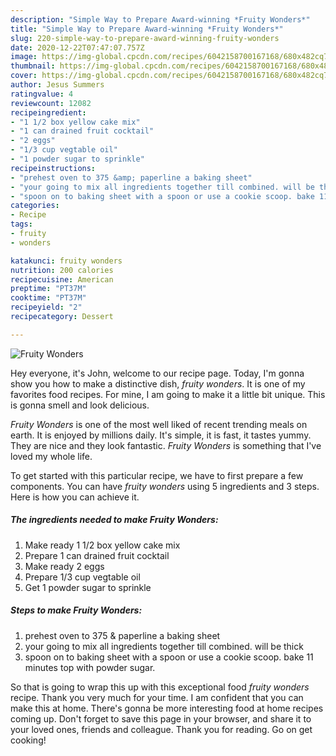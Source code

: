 ```yaml
---
description: "Simple Way to Prepare Award-winning *Fruity Wonders*"
title: "Simple Way to Prepare Award-winning *Fruity Wonders*"
slug: 220-simple-way-to-prepare-award-winning-fruity-wonders
date: 2020-12-22T07:47:07.757Z
image: https://img-global.cpcdn.com/recipes/6042158700167168/680x482cq70/fruity-wonders-recipe-main-photo.jpg
thumbnail: https://img-global.cpcdn.com/recipes/6042158700167168/680x482cq70/fruity-wonders-recipe-main-photo.jpg
cover: https://img-global.cpcdn.com/recipes/6042158700167168/680x482cq70/fruity-wonders-recipe-main-photo.jpg
author: Jesus Summers
ratingvalue: 4
reviewcount: 12082
recipeingredient:
- "1 1/2 box yellow cake mix"
- "1 can drained fruit cocktail"
- "2 eggs"
- "1/3 cup vegtable oil"
- "1 powder sugar to sprinkle"
recipeinstructions:
- "prehest oven to 375 &amp; paperline a baking sheet"
- "your going to mix all ingredients together till combined. will be thick"
- "spoon on to baking sheet with a spoon or use a cookie scoop. bake 11 minutes top with powder sugar."
categories:
- Recipe
tags:
- fruity
- wonders

katakunci: fruity wonders 
nutrition: 200 calories
recipecuisine: American
preptime: "PT37M"
cooktime: "PT37M"
recipeyield: "2"
recipecategory: Dessert

---
```



![*Fruity Wonders*](https://img-global.cpcdn.com/recipes/6042158700167168/680x482cq70/fruity-wonders-recipe-main-photo.jpg)

Hey everyone, it's John, welcome to our recipe page. Today, I'm gonna show you how to make a distinctive dish, *fruity wonders*. It is one of my favorites food recipes. For mine, I am going to make it a little bit unique. This is gonna smell and look delicious.



*Fruity Wonders* is one of the most well liked of recent trending meals on earth. It is enjoyed by millions daily. It's simple, it is fast, it tastes yummy. They are nice and they look fantastic. *Fruity Wonders* is something that I've loved my whole life.


To get started with this particular recipe, we have to first prepare a few components. You can have *fruity wonders* using 5 ingredients and 3 steps. Here is how you can achieve it.

<!--inarticleads1-->

##### The ingredients needed to make *Fruity Wonders*:

1. Make ready 1 1/2 box yellow cake mix
1. Prepare 1 can drained fruit cocktail
1. Make ready 2 eggs
1. Prepare 1/3 cup vegtable oil
1. Get 1 powder sugar to sprinkle




<!--inarticleads2-->

##### Steps to make *Fruity Wonders*:

1. prehest oven to 375 &amp; paperline a baking sheet
1. your going to mix all ingredients together till combined. will be thick
1. spoon on to baking sheet with a spoon or use a cookie scoop. bake 11 minutes top with powder sugar.




So that is going to wrap this up with this exceptional food *fruity wonders* recipe. Thank you very much for your time. I am confident that you can make this at home. There's gonna be more interesting food at home recipes coming up. Don't forget to save this page in your browser, and share it to your loved ones, friends and colleague. Thank you for reading. Go on get cooking!
